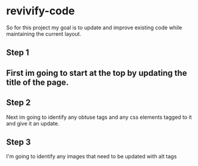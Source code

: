 # revivify-code
  <p>So for this project my goal is to update and improve existing code while maintaining the current layout.</p>

<h2>Step 1<h2>
  <p>First im going to start at the top by updating the title of the page.</p>
  
<h2>Step 2</h2>
  <p>Next im going to identify any obtuse tags and any css elements tagged to it and give it an update.</p>
  
<h2>Step 3</h2>
  <p>I'm going to identify any images that need to be updated with alt tags</p>
  

